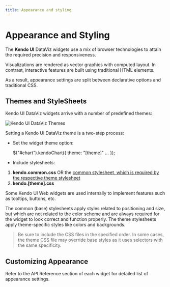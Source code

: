 ```yaml
---
title: Appearance and styling
---
```


# Appearance and Styling

The **Kendo UI** DataViz widgets use a mix of browser technologies to attain the required precision and responsiveness.

Visualizations are rendered as vector graphics with computed layout.
In contrast, interactive features are built using traditional HTML elements.

As a result, appearance settings are split between declarative options and traditional CSS.

## Themes and StyleSheets

Kendo UI DataViz widgets arrive with a number of predefined themes:

![Kendo UI DataViz Themes](/dataviz/dataviz-themes.png)

Setting a Kendo UI DataViz theme is a two-step process:

* Set the widget theme option:

    $("#chart").kendoChart({
        theme: "[theme]"
        ...
    });

* Include stylesheets:

1. **kendo.common.css** OR the [common stylesheet, which is required by the respective theme stylesheet](/web/appearance-styling#common-css-files)
1. **kendo.[theme].css**

Some Kendo UI Web widgets are used internally to implement features such as tooltips, buttons, etc.

The common (base) stylesheets apply styles related to positioning and size, but which are not related to the color scheme and are always required for the widget to
look correct and function properly. The theme stylesheets apply theme-specific styles like colors and backgrounds.

> Be sure to include the CSS files in the specified order. In some cases, the theme CSS file may override base styles as it uses selectors with the same specificity.

## Customizing Appearance

Refer to the API Reference section of each widget for detailed list of appearance settings.
